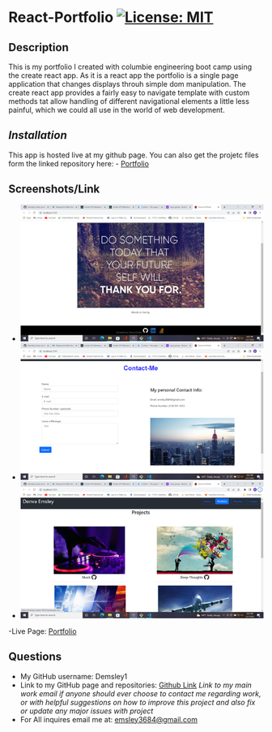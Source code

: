 # React-Portfolio [![License: MIT](https://img.shields.io/badge/License-MIT-yellow.svg)](https://opensource.org/licenses/MIT)
  ## Description 

  This is my portfolio I created with columbie engineering boot camp using the create react app. As it is a react app the portfolio is a single page application that changes displays throuh simple dom manipulation. The create react app provides a fairly easy to navigate template with custom methods tat allow handling of different navigational elements a little less painful, which we could all use in the world of web development.


  ## *Installation*

  This app is hosted live at my github page. You can also get the projetc files form the linked repository here: - [Portfolio](https://github.com/Demsley1/react-portfolio)

  ## Screenshots/Link

  - ![Screenshot1](public/images/Screen1.png)
  - ![Screenshot2](public/images/Screen2.png)
  - ![Screenshot3](public/images/Screen3.png)

  -Live Page: [Portfolio]()


  ## Questions 

  - My GitHub username: Demsley1
  - Link to my GitHub page and repositories: [Github Link](https://github.com/Demsley1)
  _Link to my main work email if anyone should ever choose to contact me regarding work, or with helpful suggestions on how to improve this project and 
  also fix or update any major issues with project_
  - For All inquires email me at: emsley3684@gmail.com
